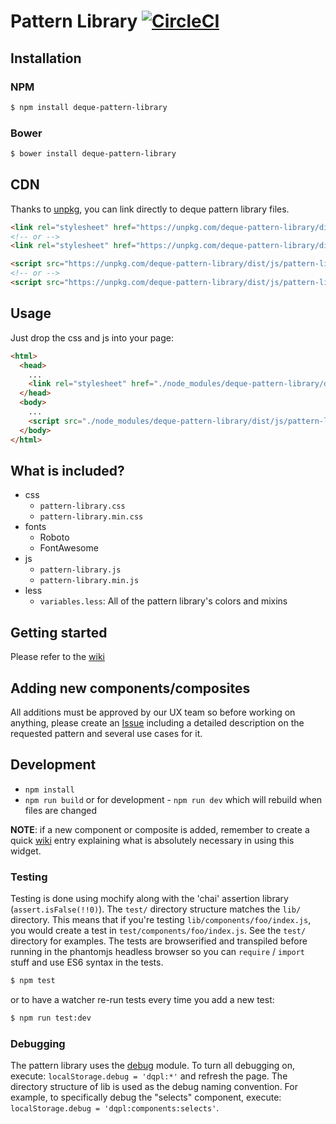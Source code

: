 # Pattern Library [![CircleCI](https://circleci.com/gh/dequelabs/pattern-library.svg?style=svg)](https://circleci.com/gh/dequelabs/pattern-library)

## Installation

### NPM

```bash
$ npm install deque-pattern-library
```

### Bower

```bash
$ bower install deque-pattern-library
```

## CDN
Thanks to [unpkg](https://unpkg.com), you can link directly to deque pattern library files.

```html
<link rel="stylesheet" href="https://unpkg.com/deque-pattern-library/dist/css/pattern-library.min.css" />
<!-- or -->
<link rel="stylesheet" href="https://unpkg.com/deque-pattern-library/dist/css/pattern-library.css" />
```

```html
<script src="https://unpkg.com/deque-pattern-library/dist/js/pattern-library.min.js"></script>
<!-- or -->
<script src="https://unpkg.com/deque-pattern-library/dist/js/pattern-library.js"></script>
```

## Usage

Just drop the css and js into your page:

```html
<html>
  <head>
    ...
    <link rel="stylesheet" href="./node_modules/deque-pattern-library/dist/css/pattern-library.min.css" />
  </head>
  <body>
    ...
    <script src="./node_modules/deque-pattern-library/dist/js/pattern-library.min.js"></script>
  </body>
</html>
```

## What is included?

* css
  * `pattern-library.css`
  * `pattern-library.min.css`
* fonts
  * Roboto
  * FontAwesome
* js
  * `pattern-library.js`
  * `pattern-library.min.js`
* less
  * `variables.less`: All of the pattern library's colors and mixins

## Getting started

Please refer to the [wiki](https://github.com/dequelabs/pattern-library/wiki)

## Adding new components/composites

All additions must be approved by our UX team so before working on anything, please create an [Issue](https://github.com/dequelabs/pattern-library/issues) including a detailed description on the requested pattern and several use cases for it.

## Development

- `npm install`
- `npm run build` or for development - `npm run dev` which will rebuild when files are changed

__NOTE__: if a new component or composite is added, remember to create a quick [wiki](https://github.com/dequelabs/pattern-library/wiki) entry explaining what is absolutely necessary in using this widget.

### Testing
Testing is done using mochify along with the 'chai' assertion library (`assert.isFalse(!!0)`).  The `test/` directory structure matches the `lib/` directory.  This means that if you're testing `lib/components/foo/index.js`, you would create a test in `test/components/foo/index.js`.  See the `test/` directory for examples.  The tests are browserified and transpiled before running in the phantomjs headless browser so you can `require` / `import` stuff and use ES6 syntax in the tests.

```bash
$ npm test
```

or to have a watcher re-run tests every time you add a new test:

```bash
$ npm run test:dev
```

### Debugging
The pattern library uses the [debug](https://www.npmjs.com/package/debug) module. To turn all debugging on, execute: `localStorage.debug = 'dqpl:*'` and refresh the page.  The directory structure of lib is used as the debug naming convention. For example, to specifically debug the "selects" component, execute: `localStorage.debug = 'dqpl:components:selects'`.
